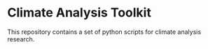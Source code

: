 # Climate Analysis Toolkit

This repository contains a set of python scripts for climate analysis research.
